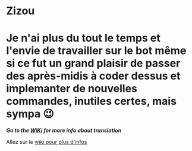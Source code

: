# Zizou

# Je n'ai plus du tout le temps et l'envie de travailler sur le bot même si ce fut un grand plaisir de passer des après-midis à coder dessus et implemanter de nouvelles commandes, inutiles certes, mais sympa 😉

_**Go to the [WiKi](
https://github.com/sivelswhy/Zizou/wiki#but-how-can-i-help-for-translation-) for more info about translation**_

Allez sur le [wiki pour plus d'infos](https://github.com/sivelswhy/zizou/wiki)
